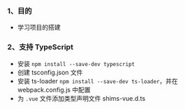 
### 1、目的

- 学习项目的搭建

### 2、支持 TypeScript 

- 安装 `npm install --save-dev typescript`
- 创建 tsconfig.json 文件
- 安装 ts-loader `npm install --save-dev ts-loader`，并在 webpack.config.js 中配置
- 为 `.vue` 文件添加类型声明文件 shims-vue.d.ts

